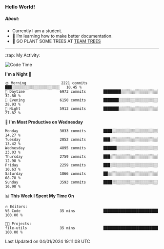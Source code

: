 ### Hello World!

##### About:
- Currently I am a student.
- 🌱 I’m learning how to make better documentation.
- 🌱 GO PLANT SOME TREES AT [TEAM TREES](https://teamtrees.org/)

---
  <summary>:zap: My Activity:</summary>
  
<!--START_SECTION:waka-->
![Code Time](http://img.shields.io/badge/Code%20Time-1%2C268%20hrs%2025%20mins-blue)

**I'm a Night 🦉** 

```text
🌞 Morning                2221 commits        ███░░░░░░░░░░░░░░░░░░░░░░   10.45 % 
🌆 Daytime                6973 commits        ████████░░░░░░░░░░░░░░░░░   32.80 % 
🌃 Evening                6150 commits        ███████░░░░░░░░░░░░░░░░░░   28.93 % 
🌙 Night                  5913 commits        ███████░░░░░░░░░░░░░░░░░░   27.82 % 
```
📅 **I'm Most Productive on Wednesday** 

```text
Monday                   3033 commits        ████░░░░░░░░░░░░░░░░░░░░░   14.27 % 
Tuesday                  2852 commits        ███░░░░░░░░░░░░░░░░░░░░░░   13.42 % 
Wednesday                4895 commits        ██████░░░░░░░░░░░░░░░░░░░   23.03 % 
Thursday                 2759 commits        ███░░░░░░░░░░░░░░░░░░░░░░   12.98 % 
Friday                   2259 commits        ███░░░░░░░░░░░░░░░░░░░░░░   10.63 % 
Saturday                 1866 commits        ██░░░░░░░░░░░░░░░░░░░░░░░   08.78 % 
Sunday                   3593 commits        ████░░░░░░░░░░░░░░░░░░░░░   16.90 % 
```


📊 **This Week I Spent My Time On** 

```text
🔥 Editors: 
VS Code                  35 mins             █████████████████████████   100.00 % 

🐱‍💻 Projects: 
file-utils               35 mins             █████████████████████████   100.00 % 
```


 Last Updated on 04/01/2024 19:11:08 UTC
<!--END_SECTION:waka-->
